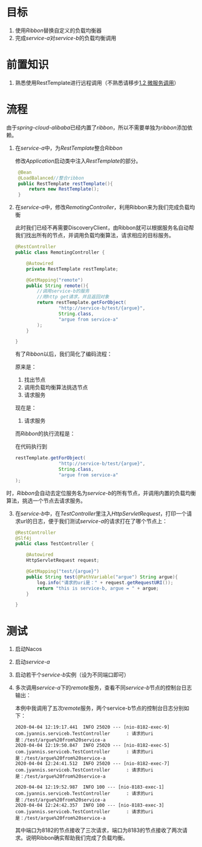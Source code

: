 # 目标

1. 使用*Ribbon*替换自定义的负载均衡器
2. 完成*service-a*对*service-b*的负载均衡调用





# 前置知识

1. 熟悉使用RestTemplate进行远程调用（不熟悉请移步[1.2 微服务调用](https://github.com/jyannis/SpringCloud-Alibaba-Learning/tree/master/1.Nacos/1.2%20%E5%BE%AE%E6%9C%8D%E5%8A%A1%E8%B0%83%E7%94%A8)）





# 流程

由于*spring-cloud-alibaba*已经内置了*ribbon*，所以不需要单独为*ribbon*添加依赖。

1. 在*service-a*中，为*RestTemplate*整合*Ribbon*

   修改*Application*启动类中注入*RestTemplate*的部分。

   ```java
   	@Bean
   	@LoadBalanced//整合ribbon
   	public RestTemplate restTemplate(){
   		return new RestTemplate();
   	}
   ```
   
2. 在*service-a*中，修改*RemotingController*，利用Ribbon来为我们完成负载均衡

   此时我们已经不再需要DiscoveryClient，由Ribbon就可以根据服务名自动帮我们找出所有的节点，并调用负载均衡算法，请求相应的目标服务。

   ```java
   @RestController
   public class RemotingController {
   
       @Autowired
       private RestTemplate restTemplate;
   
       @GetMapping("remote")
       public String remote(){
           //调用service-b的服务
           //用http get请求，并且返回对象
           return restTemplate.getForObject(
                   "http://service-b/test/{argue}",
                   String.class,
                   "argue from service-a"
           );
       }
   
   }
   ```
   
   有了*Ribbon*以后，我们简化了编码流程：
   
   原来是：
   
   1. 找出节点
   2. 调用负载均衡算法挑选节点
   3. 请求服务
   
   现在是：
   
   1. 请求服务
   
   而*Ribbon*的执行流程是：
   
   在代码执行到
   
   ```java
   restTemplate.getForObject(
                   "http://service-b/test/{argue}",
                   String.class,
                   "argue from service-a"
   );
   ```

​		时，*Ribbon*会自动去定位服务名为*service-b*的所有节点，并调用内置的负载均衡算法，挑选一个节点去请求服务。



3. 在*service-b*中，在*TestController*里注入*HttpServletRequest*，打印一个请求url的日志，便于我们测试*service-a*的请求打在了哪个节点上：

   ```java
   @RestController
   @Slf4j
   public class TestController {
   
       @Autowired
       HttpServletRequest request;
   
       @GetMapping("test/{argue}")
       public String test(@PathVariable("argue") String argue){
           log.info("请求的uri是：" + request.getRequestURI());
           return "this is service-b, argue = " + argue;
       }
   
   }
   ```

   



# 测试

1. 启动Nacos

2. 启动*service-a*

3. 启动若干个*service-b*实例（设为不同端口即可）

4. 多次调用*service-a*下的*remote*服务，查看不同*service-b*节点的控制台日志输出：

   本例中我调用了五次*remote*服务，两个service-b节点的控制台日志分别如下：

   ```
   2020-04-04 12:19:17.441  INFO 25020 --- [nio-8182-exec-9] com.jyannis.serviceb.TestController      : 请求的uri是：/test/argue%20from%20service-a
   2020-04-04 12:19:50.847  INFO 25020 --- [nio-8182-exec-5] com.jyannis.serviceb.TestController      : 请求的uri是：/test/argue%20from%20service-a
   2020-04-04 12:24:41.512  INFO 25020 --- [nio-8182-exec-7] com.jyannis.serviceb.TestController      : 请求的uri是：/test/argue%20from%20service-a
   ```
   
   ```
   2020-04-04 12:19:52.987  INFO 100 --- [nio-8183-exec-1] com.jyannis.serviceb.TestController      : 请求的uri是：/test/argue%20from%20service-a
   2020-04-04 12:24:42.357  INFO 100 --- [nio-8183-exec-3] com.jyannis.serviceb.TestController      : 请求的uri是：/test/argue%20from%20service-a
   ```
   
   其中端口为8182的节点接收了三次请求，端口为8183的节点接收了两次请求。说明Ribbon确实帮助我们完成了负载均衡。

